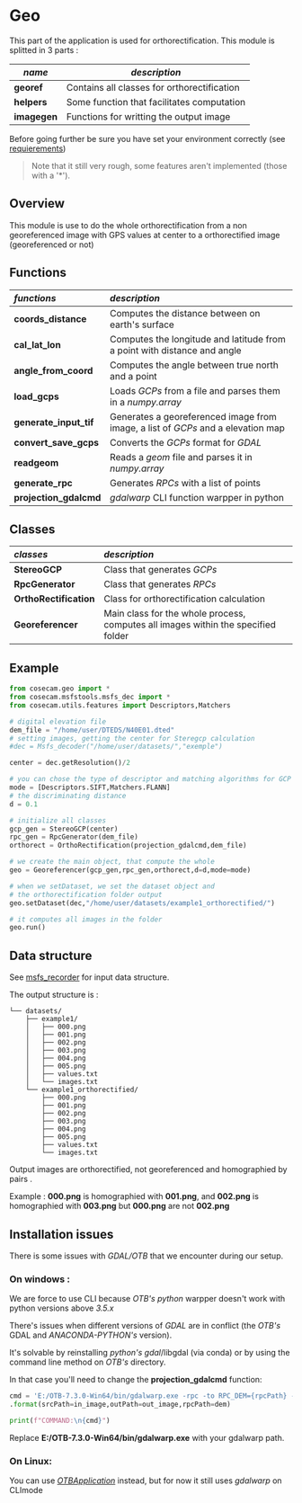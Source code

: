 
# Geo

This part of the application is used for orthorectification. This module is splitted in 3 parts :

| *name*       | *description*                               |
| ------------ | ------------------------------------------- |
| **georef**   | Contains all classes for orthorectification |
| **helpers**  | Some function that facilitates computation  |
| **imagegen** | Functions for writting the output image     |

Before going further be sure you have set your environment correctly (see [requierements](../README.md))

>Note that it still very rough, some features aren't implemented (those with a '*').
## Overview
This module is use to do the whole orthorectification from a non georeferenced image with GPS values at center to a orthorectified image (georeferenced or not)

## Functions
| *functions*            | *description* |
|:--|:--|
| **coords_distance** | Computes the distance between on earth's surface |
| **cal_lat_lon** | Computes the longitude and latitude from a point with distance and angle |
| **angle_from_coord** | Computes the angle between true north and a point |
| **load_gcps** | Loads *GCPs* from a file and parses them in a *numpy.array* |
| **generate_input_tif** | Generates a georeferenced image from image, a list of *GCPs* and a elevation map |
| **convert_save_gcps** | Converts the *GCPs* format for *GDAL* |
| **readgeom** | Reads a *geom* file and parses it in *numpy.array* |
| **generate_rpc** | Generates *RPCs* with a list of points |
| **projection_gdalcmd** | *gdalwarp*  CLI function warpper in python |

## Classes
| *classes* | *description* |
|:--|:-|
| **StereoGCP**          | Class that generates *GCPs* |
| **RpcGenerator** | Class that generates *RPCs* |
| **OrthoRectification** | Class for orthorectification calculation |
| **Georeferencer** | Main class for the whole process, <br>computes all images within the specified folder |

## Example

```python
from cosecam.geo import *
from cosecam.msfstools.msfs_dec import *
from cosecam.utils.features import Descriptors,Matchers

# digital elevation file
dem_file = "/home/user/DTEDS/N40E01.dted"
# setting images, getting the center for Steregcp calculation
#dec = Msfs_decoder("/home/user/datasets/","exemple")

center = dec.getResolution()/2

# you can chose the type of descriptor and matching algorithms for GCP generation
mode = [Descriptors.SIFT,Matchers.FLANN]
# the discriminating distance
d = 0.1 

# initialize all classes
gcp_gen = StereoGCP(center)
rpc_gen = RpcGenerator(dem_file)
orthorect = OrthoRectification(projection_gdalcmd,dem_file)

# we create the main object, that compute the whole 
geo = Georeferencer(gcp_gen,rpc_gen,orthorect,d=d,mode=mode)

# when we setDataset, we set the dataset object and 
# the orthorectification folder output
geo.setDataset(dec,"/home/user/datasets/example1_orthorectified/")

# it computes all images in the folder
geo.run()
```

## Data structure

See  [msfs_recorder](msfs_recorder.md) for input data structure.

The output structure is : 

```.
└── datasets/
    ├── example1/
    │   ├── 000.png
    │   ├── 001.png
    │   ├── 002.png
    │   ├── 003.png
    │   ├── 004.png
    │   ├── 005.png
    │   ├── values.txt
    │   └── images.txt
    └── example1_orthorectified/
        ├── 000.png
        ├── 001.png
        ├── 002.png
        ├── 003.png
        ├── 004.png
        ├── 005.png
        ├── values.txt
        └── images.txt
```

Output images are orthorectified, not georeferenced and homographied by pairs .

Example : **000.png** is homographied with **001.png**, and **002.png** is homographied with **003.png**  but **000.png** are not **002.png**

## Installation issues

There is some issues with *GDAL/OTB* that we encounter during our setup.

### On windows : 

We are force to use CLI because *OTB's python* warpper doesn't work with python versions above *3.5.x*

There's issues when different versions of *GDAL* are in conflict (the *OTB's* GDAL and  *ANACONDA-PYTHON's* version).

It's solvable by reinstalling *python's gdal*/libgdal (via conda) or by using the command line method on *OTB's* directory. 

In that case you'll need to change the **projection_gdalcmd** function:
```python 
cmd = 'E:/OTB-7.3.0-Win64/bin/gdalwarp.exe -rpc -to RPC_DEM={rpcPath} -of GTiff {srcPath}  {outPath} -overwrite -s_srs EPSG:4326 -t_srs EPSG:3857 '\
.format(srcPath=in_image,outPath=out_image,rpcPath=dem)

print(f"COMMAND:\n{cmd}")
```
Replace **E:/OTB-7.3.0-Win64/bin/gdalwarp.exe** with your gdalwarp path.

### On Linux: 
You can use *[OTBApplication](https://www.orfeo-toolbox.org/CookBook/PythonAPI.html)* instead, but for now it still uses *gdalwarp* on CLImode

